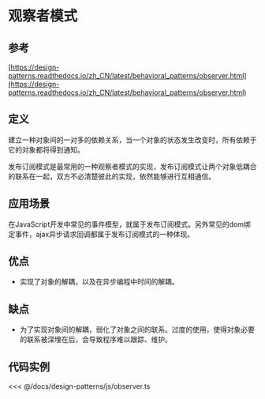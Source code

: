 # 观察者模式

## 参考

[https://design-patterns.readthedocs.io/zh_CN/latest/behavioral_patterns/observer.html](https://design-patterns.readthedocs.io/zh_CN/latest/behavioral_patterns/observer.html)

## 定义

建立一种对象间的一对多的依赖关系，当一个对象的状态发生改变时，所有依赖于它的对象都将得到通知。

发布订阅模式是最常用的一种观察者模式的实现，发布订阅模式让两个对象低耦合的联系在一起，双方不必清楚彼此的实现，依然能够进行互相通信。

## 应用场景

在JavaScript开发中常见的事件模型，就属于发布订阅模式。另外常见的dom绑定事件，ajax异步请求回调都属于发布订阅模式的一种体现。

## 优点

- 实现了对象的解耦，以及在异步编程中时间的解耦。

## 缺点

- 为了实现对象间的解耦，弱化了对象之间的联系。过度的使用，使得对象必要的联系被深埋在后，会导致程序难以跟踪、维护。

## 代码实例

<design-patterns-observer />

<<< @/docs/design-patterns/js/observer.ts